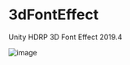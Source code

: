 # 3dFontEffect
Unity HDRP 3D Font Effect 2019.4

![image](https://user-images.githubusercontent.com/66342017/197152902-6b2fafc1-c2e3-4037-bb63-32f704210382.png)
